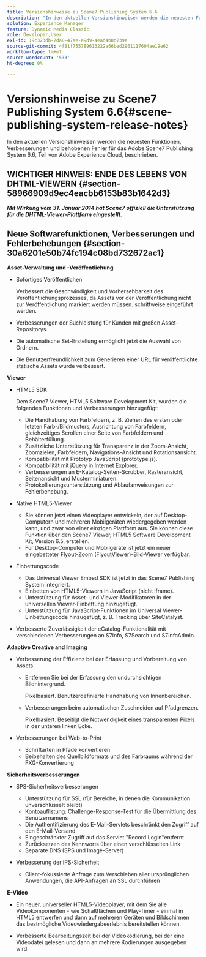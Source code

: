```yaml
---
title: Versionshinweise zu Scene7 Publishing System 6.6
description: "In den aktuellen Versionshinweisen werden die neuesten Funktionen, Verbesserungen und behobenen Fehler für Adobe Scene7 Publishing System 6.6, Teil der Adobe Experience Manager-Lösung in der Adobe Experience Cloud, beschrieben."
solution: Experience Manager
feature: Dynamic Media Classic
role: Developer,User
exl-id: 19c323db-7da8-47ae-a9d9-4ead4b8d739e
source-git-commit: 4f81f755789613222a66bed2961117604ae19e62
workflow-type: tm+mt
source-wordcount: '533'
ht-degree: 0%

---
```


# Versionshinweise zu Scene7 Publishing System 6.6{#scene-publishing-system-release-notes}

In den aktuellen Versionshinweisen werden die neuesten Funktionen, Verbesserungen und behobenen Fehler für das Adobe Scene7 Publishing System 6.6, Teil von Adobe Experience Cloud, beschrieben.

## WICHTIGER HINWEIS: ENDE DES LEBENS VON DHTML-VIEWERN {#section-58966909d9ec4eacbb6153b83b1642d3}

***Mit Wirkung vom 31. Januar 2014 hat Scene7 offiziell die Unterstützung für die DHTML-Viewer-Plattform eingestellt.***

## Neue Softwarefunktionen, Verbesserungen und Fehlerbehebungen {#section-30a6201e50b74fc194c08bd732672ac1}

**Asset-Verwaltung und -Veröffentlichung**

* Sofortiges Veröffentlichen

  Verbessert die Geschwindigkeit und Vorhersehbarkeit des Veröffentlichungsprozesses, da Assets vor der Veröffentlichung nicht zur Veröffentlichung markiert werden müssen. schrittweise eingeführt werden.

* Verbesserungen der Suchleistung für Kunden mit großen Asset-Repositorys.
* Die automatische Set-Erstellung ermöglicht jetzt die Auswahl von Ordnern.
* Die Benutzerfreundlichkeit zum Generieren einer URL für veröffentlichte statische Assets wurde verbessert.

**Viewer**

* HTML5 SDK

  Dem Scene7 Viewer, HTML5 Software Development Kit, wurden die folgenden Funktionen und Verbesserungen hinzugefügt:

   * Die Handhabung von Farbfeldern, z. B. Ziehen des ersten oder letzten Farb-/Bildmusters, Ausrichtung von Farbfeldern, gleichzeitiges Scrollen einer Seite von Farbfeldern und Behälterfüllung.
   * Zusätzliche Unterstützung für Transparenz in der Zoom-Ansicht, Zoomzielen, Farbfeldern, Navigations-Ansicht und Rotationsansicht.
   * Kompatibilität mit Prototyp JavaScript (prototype.js).
   * Kompatibilität mit jQuery in Internet Explorer.
   * Verbesserungen an E-Katalog-Seiten-Scrubber, Rasteransicht, Seitenansicht und Musterminiaturen.
   * Protokollierungsunterstützung und Ablaufanweisungen zur Fehlerbehebung.

* Native HTML5-Viewer

   * Sie können jetzt einen Videoplayer entwickeln, der auf Desktop-Computern und mehreren Mobilgeräten wiedergegeben werden kann, und zwar von einer einzigen Plattform aus. Sie können diese Funktion über den Scene7 Viewer, HTML5 Software Development Kit, Version 6.5, erstellen.
   * Für Desktop-Computer und Mobilgeräte ist jetzt ein neuer eingebetteter Flyout-Zoom (FlyoutViewer)-Bild-Viewer verfügbar.

* Einbettungscode

   * Das Universal Viewer Embed SDK ist jetzt in das Scene7 Publishing System integriert.
   * Einbetten von HTML5-Viewern in JavaScript (nicht iframe).
   * Unterstützung für Asset- und Viewer-Modifikatoren in der universellen Viewer-Einbettung hinzugefügt.
   * Unterstützung für JavaScript-Funktionen im Universal Viewer-Einbettungscode hinzugefügt, z. B. Tracking über SiteCatalyst.

* Verbesserte Zuverlässigkeit der eCatalog-Funktionalität mit verschiedenen Verbesserungen an S7Info, S7Search und S7InfoAdmin.

**Adaptive Creative and Imaging**

* Verbesserung der Effizienz bei der Erfassung und Vorbereitung von Assets.

   * Entfernen Sie bei der Erfassung den undurchsichtigen Bildhintergrund.

     Pixelbasiert. Benutzerdefinierte Handhabung von Innenbereichen.
   * Verbesserungen beim automatischen Zuschneiden auf Pfadgrenzen.

     Pixelbasiert. Beseitigt die Notwendigkeit eines transparenten Pixels in der unteren linken Ecke.

* Verbesserungen bei Web-to-Print

   * Schriftarten in Pfade konvertieren
   * Beibehalten des Quellbildformats und des Farbraums während der FXG-Konvertierung

**Sicherheitsverbesserungen**

* SPS-Sicherheitsverbesserungen

   * Unterstützung für SSL (für Bereiche, in denen die Kommunikation unverschlüsselt bleibt)
   * Kontoauflistung: Challenge-Response-Test für die Übermittlung des Benutzernamens
   * Die Authentifizierung des E-Mail-Servlets beschränkt den Zugriff auf den E-Mail-Versand
   * Eingeschränkter Zugriff auf das Servlet &quot;Record Login&quot;entfernt
   * Zurücksetzen des Kennworts über einen verschlüsselten Link
   * Separate DNS (SPS und Image-Server)

* Verbesserung der IPS-Sicherheit

   * Client-fokussierte Anfrage zum Verschieben aller ursprünglichen Anwendungen, die API-Anfragen an SSL durchführen

**E-Video**

* Ein neuer, universeller HTML5-Videoplayer, mit dem Sie alle Videokomponenten - wie Schaltflächen und Play-Timer - einmal in HTML5 entwerfen und dann auf mehreren Geräten und Bildschirmen das bestmögliche Videowiedergabeerlebnis bereitstellen können.

* Verbesserte Bearbeitungszeit bei der Videokodierung, bei der eine Videodatei gelesen und dann an mehrere Kodierungen ausgegeben wird.

